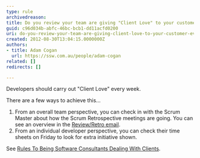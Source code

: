 ```yaml
---
type: rule
archivedreason: 
title: Do you review your team are giving "Client Love" to your customer every Friday?
guid: c96d034b-abfc-46bc-bcb1-dd11acfd0200
uri: do-you-review-your-team-are-giving-client-love-to-your-customer-every-friday
created: 2012-08-30T13:04:15.0000000Z
authors:
- title: Adam Cogan
  url: https://ssw.com.au/people/adam-cogan
related: []
redirects: []

---
```


Developers should carry out "Client Love" every week.

There are a few ways to achieve this...

<!--endintro-->

1. From an overall team perspective, you can check in with the Scrum Master about how the Scrum Retrospective meetings are going. You can see an overview in the [Review/Retro email](/do-you-create-a-sprint-review-retro-email).
2. From an individual developer perspective, you can check their time sheets on Friday to look for extra initiative shown.


See [Rules
                        To Being Software Consultants Dealing With Clients](/do-you-build-the-client-relationship-by-completing-＂client-love＂-each-week-%28aka-customer-love%29).
